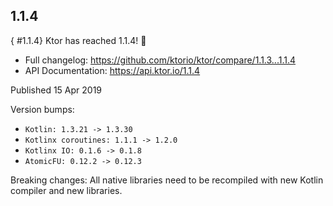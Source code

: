 [//]: # (title: 1.1.4)
[//]: # (caption: Migrating 1.1.3 → 1.1.4)
[//]: # (category: quickstart)

## 1.1.4
{ #1.1.4}
Ktor has reached 1.1.4! 🎉

* Full changelog: <https://github.com/ktorio/ktor/compare/1.1.3...1.1.4>
* API Documentation: <https://api.ktor.io/1.1.4>

Published 15 Apr 2019

Version bumps:
* `Kotlin: 1.3.21 -> 1.3.30`
* `Kotlinx coroutines: 1.1.1 -> 1.2.0`
* `Kotlinx IO: 0.1.6 -> 0.1.8`
* `AtomicFU: 0.12.2 -> 0.12.3`

Breaking changes:
All native libraries need to be recompiled with new Kotlin compiler and new libraries.